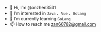 - 👋 Hi, I’m @anzhen3531
- 👀 I’m interested in `Java` 、`Vue` 、`GoLang`
- 🌱 I’m currently learning `GoLang`
- 📫 How to reach me zan60782@gmail.com

<!---
anzhen3531/anzhen3531 is a ✨ special ✨ repository because its `README.md` (this file) appears on your GitHub profile.
You can click the Preview link to take a look at your changes.
--->
